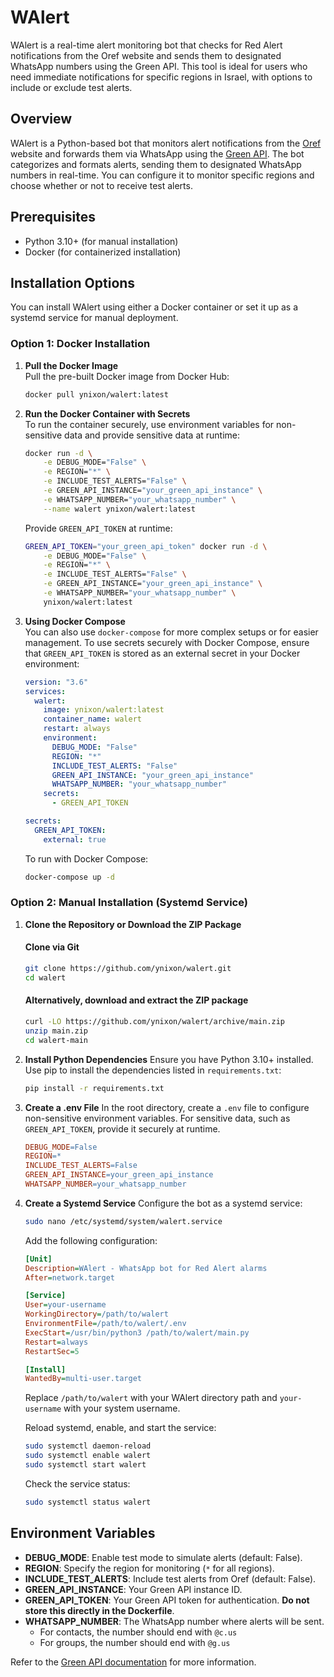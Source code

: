 # WAlert
WAlert is a real-time alert monitoring bot that checks for Red Alert notifications from the Oref website and sends them to designated WhatsApp numbers using the Green API. This tool is ideal for users who need immediate notifications for specific regions in Israel, with options to include or exclude test alerts.

## Overview
WAlert is a Python-based bot that monitors alert notifications from the [Oref](https://www.oref.org.il/heb) website and forwards them via WhatsApp using the [Green API](https://green-api.com/). The bot categorizes and formats alerts, sending them to designated WhatsApp numbers in real-time. You can configure it to monitor specific regions and choose whether or not to receive test alerts.

## Prerequisites
* Python 3.10+ (for manual installation)
* Docker (for containerized installation)

## Installation Options
You can install WAlert using either a Docker container or set it up as a systemd service for manual deployment.

### Option 1: Docker Installation

1. **Pull the Docker Image**  
   Pull the pre-built Docker image from Docker Hub:
   ```bash
   docker pull ynixon/walert:latest
   ```

2. **Run the Docker Container with Secrets**  
   To run the container securely, use environment variables for non-sensitive data and provide sensitive data at runtime:
   ```bash
   docker run -d \
       -e DEBUG_MODE="False" \
       -e REGION="*" \
       -e INCLUDE_TEST_ALERTS="False" \
       -e GREEN_API_INSTANCE="your_green_api_instance" \
       -e WHATSAPP_NUMBER="your_whatsapp_number" \
       --name walert ynixon/walert:latest
   ```
   Provide `GREEN_API_TOKEN` at runtime:
   ```bash
   GREEN_API_TOKEN="your_green_api_token" docker run -d \
       -e DEBUG_MODE="False" \
       -e REGION="*" \
       -e INCLUDE_TEST_ALERTS="False" \
       -e GREEN_API_INSTANCE="your_green_api_instance" \
       -e WHATSAPP_NUMBER="your_whatsapp_number" \
       ynixon/walert:latest
   ```

3. **Using Docker Compose**  
   You can also use `docker-compose` for more complex setups or for easier management. To use secrets securely with Docker Compose, ensure that `GREEN_API_TOKEN` is stored as an external secret in your Docker environment:
   ```yaml
   version: "3.6"
   services:
     walert:
       image: ynixon/walert:latest
       container_name: walert
       restart: always
       environment:
         DEBUG_MODE: "False"
         REGION: "*"
         INCLUDE_TEST_ALERTS: "False"
         GREEN_API_INSTANCE: "your_green_api_instance"
         WHATSAPP_NUMBER: "your_whatsapp_number"
       secrets:
         - GREEN_API_TOKEN

   secrets:
     GREEN_API_TOKEN:
       external: true
   ```
   To run with Docker Compose:
   ```bash
   docker-compose up -d
   ```

### Option 2: Manual Installation (Systemd Service)

1. **Clone the Repository or Download the ZIP Package**
   #### Clone via Git
   ```bash
   git clone https://github.com/ynixon/walert.git
   cd walert
   ```

   #### Alternatively, download and extract the ZIP package
   ```bash
   curl -LO https://github.com/ynixon/walert/archive/main.zip
   unzip main.zip
   cd walert-main
   ```

2. **Install Python Dependencies**
   Ensure you have Python 3.10+ installed. Use pip to install the dependencies listed in `requirements.txt`:
   ```bash
   pip install -r requirements.txt
   ```

3. **Create a .env File**
   In the root directory, create a `.env` file to configure non-sensitive environment variables. For sensitive data, such as `GREEN_API_TOKEN`, provide it securely at runtime.
   ```makefile
   DEBUG_MODE=False
   REGION=*
   INCLUDE_TEST_ALERTS=False
   GREEN_API_INSTANCE=your_green_api_instance
   WHATSAPP_NUMBER=your_whatsapp_number
   ```

4. **Create a Systemd Service**
   Configure the bot as a systemd service:
   ```bash
   sudo nano /etc/systemd/system/walert.service
   ```
   Add the following configuration:
   ```ini
   [Unit]
   Description=WAlert - WhatsApp bot for Red Alert alarms
   After=network.target

   [Service]
   User=your-username
   WorkingDirectory=/path/to/walert
   EnvironmentFile=/path/to/walert/.env
   ExecStart=/usr/bin/python3 /path/to/walert/main.py
   Restart=always
   RestartSec=5

   [Install]
   WantedBy=multi-user.target
   ```
   Replace `/path/to/walert` with your WAlert directory path and `your-username` with your system username.

   Reload systemd, enable, and start the service:
   ```bash
   sudo systemctl daemon-reload
   sudo systemctl enable walert
   sudo systemctl start walert
   ```
   Check the service status:
   ```bash
   sudo systemctl status walert
   ```

## Environment Variables

* **DEBUG_MODE**: Enable test mode to simulate alerts (default: False).
* **REGION**: Specify the region for monitoring (`*` for all regions).
* **INCLUDE_TEST_ALERTS**: Include test alerts from Oref (default: False).
* **GREEN_API_INSTANCE**: Your Green API instance ID.
* **GREEN_API_TOKEN**: Your Green API token for authentication. **Do not store this directly in the Dockerfile**.
* **WHATSAPP_NUMBER**: The WhatsApp number where alerts will be sent.
    - For contacts, the number should end with `@c.us`
    - For groups, the number should end with `@g.us`

Refer to the [Green API documentation](https://green-api.com/en/docs/) for more information.
